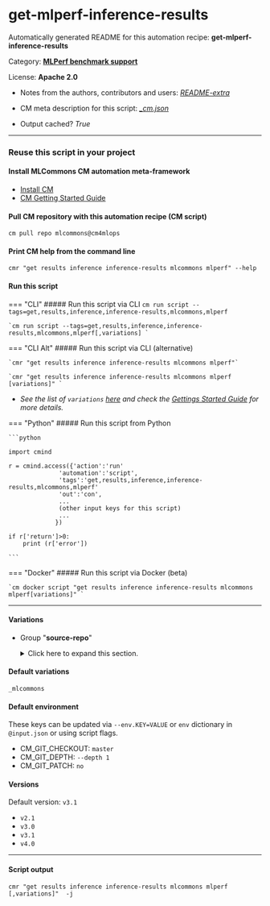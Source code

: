 # get-mlperf-inference-results
Automatically generated README for this automation recipe: **get-mlperf-inference-results**

Category: **[MLPerf benchmark support](..)**

License: **Apache 2.0**

* Notes from the authors, contributors and users: [*README-extra*](https://github.com/mlcommons/cm4mlops/tree/main/script/get-mlperf-inference-results/README-extra.md)

* CM meta description for this script: *[_cm.json](https://github.com/mlcommons/cm4mlops/tree/main/script/get-mlperf-inference-results/_cm.json)*
* Output cached? *True*

---
### Reuse this script in your project

#### Install MLCommons CM automation meta-framework

* [Install CM](https://docs.mlcommons.org/ck/install)
* [CM Getting Started Guide](https://docs.mlcommons.org/ck/getting-started/)

#### Pull CM repository with this automation recipe (CM script)

```cm pull repo mlcommons@cm4mlops```

#### Print CM help from the command line

````cmr "get results inference inference-results mlcommons mlperf" --help````

#### Run this script

=== "CLI"
    ##### Run this script via CLI
    `cm run script --tags=get,results,inference,inference-results,mlcommons,mlperf`

    `cm run script --tags=get,results,inference,inference-results,mlcommons,mlperf[,variations] `

=== "CLI Alt"
    ##### Run this script via CLI (alternative)

    `cmr "get results inference inference-results mlcommons mlperf"`

    `cmr "get results inference inference-results mlcommons mlperf [variations]" `


* *See the list of `variations` [here](#variations) and check the [Gettings Started Guide](https://github.com/mlcommons/ck/blob/dev/docs/getting-started.md) for more details.*

=== "Python"
    ##### Run this script from Python


    ```python

    import cmind

    r = cmind.access({'action':'run'
                  'automation':'script',
                  'tags':'get,results,inference,inference-results,mlcommons,mlperf'
                  'out':'con',
                  ...
                  (other input keys for this script)
                  ...
                 })

    if r['return']>0:
        print (r['error'])

    ```


=== "Docker"
    ##### Run this script via Docker (beta)

    `cm docker script "get results inference inference-results mlcommons mlperf[variations]" `

___


#### Variations

  * Group "**source-repo**"
    <details>
    <summary>Click here to expand this section.</summary>

    * `_ctuning`
      - Environment variables:
        - *GITHUB_REPO_OWNER*: `ctuning`
      - Workflow:
    * `_custom`
      - Environment variables:
        - *GITHUB_REPO_OWNER*: `arjunsuresh`
      - Workflow:
    * `_go`
      - Environment variables:
        - *GITHUB_REPO_OWNER*: `GATEOverflow`
      - Workflow:
    * **`_mlcommons`** (default)
      - Environment variables:
        - *GITHUB_REPO_OWNER*: `mlcommons`
      - Workflow:
    * `_nvidia-only`
      - Environment variables:
        - *GITHUB_REPO_OWNER*: `GATEOverflow`
        - *NVIDIA_ONLY*: `yes`
      - Workflow:

    </details>


#### Default variations

`_mlcommons`
#### Default environment


These keys can be updated via `--env.KEY=VALUE` or `env` dictionary in `@input.json` or using script flags.

* CM_GIT_CHECKOUT: `master`
* CM_GIT_DEPTH: `--depth 1`
* CM_GIT_PATCH: `no`


#### Versions
Default version: `v3.1`

* `v2.1`
* `v3.0`
* `v3.1`
* `v4.0`

___
#### Script output
`cmr "get results inference inference-results mlcommons mlperf [,variations]"  -j`